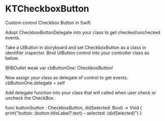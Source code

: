 # KTCheckboxButton
Custom control Checkbox Button in Swift

Adopt CheckboxButtonDelegate into your class to get checked/unchecked events.
 
Take a UIButton in storyboard and set CheckboxButton as a class in identifier inspector. Bind UIButton control into your controller class as below.
 
@IBOutlet weak var cbButtonOne: CheckboxButton!
 
Now assign your class as delegate of control to get events. 
cbButtonOne.delegate = self
 
Add delegate function into your class that will called when user check or uncheck the CheckBox.
 
func button(button : CheckboxButton, didSelected: Bool) -> Void {
  print("button: \(button.titleLabel?.text) - selected: \(didSelected)")
}
